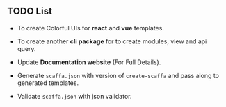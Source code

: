 ## TODO List

- To create Colorful UIs for **react** and **vue** templates.

- To create another **cli package** for to create modules, view and api query.

- Update **Documentation website** (For Full Details).

- Generate `scaffa.json` with version of `create-scaffa` and pass along to generated templates.

- Validate `scaffa.json` with json validator.
